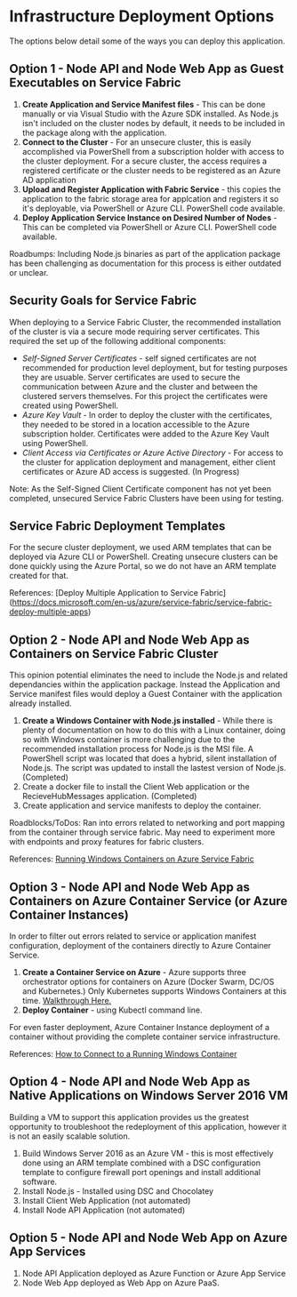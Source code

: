 # Infrastructure Deployment Options

The options below detail some of the ways you can deploy this application. 

## Option 1 - Node API and Node Web App as Guest Executables on Service Fabric

1. **Create Application and Service Manifest files** - This can be done manually or via Visual Studio with the Azure SDK installed. As Node.js isn't included on the cluster nodes by default, it needs to be included in the package along with the application. 
1. **Connect to the Cluster** - For an unsecure cluster, this is easily accomplished via PowerShell from a subscription holder with access to the cluster deployment. For a secure cluster, the access requires a registered certificate or the cluster needs to be registered as an Azure AD application 
1. **Upload and Register Application with Fabric Service** - this copies the application to the fabric storage area for applcation and registers it so it's deployable, via PowerShell or Azure CLI. PowerShell code available.
1. **Deploy Application Service Instance on Desired Number of Nodes** - This can be completed via PowerShell or Azure CLI.  PowerShell code available.

Roadbumps: Including Node.js binaries as part of the application package has been challenging as documentation for this process is either outdated or unclear. 

## Security Goals for Service Fabric

When deploying to a Service Fabric Cluster, the recommended installation of the cluster is via a secure mode requiring server certificates. This required the set up of the following additional components:

- _Self-Signed Server Certificates_ - self signed certificates are not recommended for production level deployment, but for testing purposes they are usuable. Server certificates are used to secure the communication between Azure and the cluster and between the clustered servers themselves. For this project the certificates were created using PowerShell.
- _Azure Key Vault_ - In order to deploy the cluster with the certificates, they needed to be stored in a location accessible to the Azure subscription holder. Certificates were added to the Azure Key Vault using PowerShell.
- _Client Access via Certificates or Azure Active Directory_ - For access to the cluster for application deployment and management, either client certificates or Azure AD access is suggested. (In Progress)

Note: As the Self-Signed Client Certificate component has not yet been completed, unsecured Service Fabric Clusters have been using for testing.

## Service Fabric Deployment Templates

For the secure cluster deployment, we used ARM templates that can be deployed via Azure CLI or PowerShell. Creating unsecure clusters can be done quickly using the Azure Portal, so we do not have an ARM template created for that.

References: [Deploy Multiple Application to Service Fabric] (https://docs.microsoft.com/en-us/azure/service-fabric/service-fabric-deploy-multiple-apps)

## Option 2 - Node API and Node Web App as Containers on Service Fabric Cluster

This opinion potential eliminates the need to include the Node.js and related dependancies within the application package. Instead the Application and Service manifest files would deploy a Guest Container with the application already installed.  

1. **Create a Windows Container with Node.js installed** - While there is plenty of documentation on how to do this with a Linux container, doing so with Windows container is more challenging due to the recommended installation process for Node.js is the MSI file. A PowerShell script was located that does a hybrid, silent installation of Node.js. The script was updated to install the lastest version of Node.js. (Completed)
1. Create a docker file to install the Client Web application or the RecieveHubMessages application. (Completed)
1. Create application and service manifests to deploy the container.

Roadblocks/ToDos: Ran into errors related to networking and port mapping from the container through service fabric. May need to experiment more with endpoints and proxy features for fabric clusters.

References: [Running Windows Containers on Azure Service Fabric](https://loekd.wordpress.com/2017/02/08/running-windows-containers-on-azure-service-fabric/)


## Option 3 - Node API and Node Web App as Containers on Azure Container Service (or Azure Container Instances)

In order to filter out errors related to service or application manifest configuration, deployment of the containers directly to Azure Container Service.

1. **Create a Container Service on Azure** - Azure supports three orchestrator options for containers on Azure (Docker Swarm, DC/OS and Kubernetes.) Only Kubernetes supports Windows Containers at this time. [Walkthrough Here.](https://docs.microsoft.com/en-us/azure/container-service/container-service-kubernetes-windows-walkthrough)
1. **Deploy Container** - using Kubectl command line.

For even faster deployment, Azure Container Instance deployment of a container without providing the complete container service infrastructure.

References: [How to Connect to a Running Windows Container](https://github.com/artisticcheese/artisticcheesecontainer/wiki/Logging-into-running-container)

## Option 4 - Node API and Node Web App as Native Applications on Windows Server 2016 VM

Building a VM to support this application provides us the greatest opportunity to troubleshoot the redeployment of this application, however it is not an easily scalable solution.

1. Build Windows Server 2016 as an Azure VM - this is most effectively done using an ARM template combined with a DSC configuration template to configure firewall port openings and install additional software.
1. Install Node.js - Installed using DSC and Chocolatey
1. Install Client Web Application (not automated)
1. Install Node API Application (not automated)

## Option 5 - Node API and Node Web App on Azure App Services

1. Node API Application deployed as Azure Function or Azure App Service
1. Node Web App deployed as Web App on Azure PaaS.